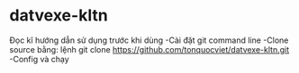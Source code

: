 # datvexe-kltn
Đọc kĩ hướng dẫn sử dụng trước khi dùng
-Cài đặt git command line
-Clone source bằng: lệnh git clone https://github.com/tonquocviet/datvexe-kltn.git
-Config và chạy
